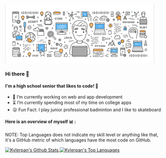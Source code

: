 # <img align="center" src="images/banner.png">

### Hi there 👋

#### I'm a high school senior that likes to code! 🙂
- 🔭  I’m currently working on web and app development
- ⏳  I’m currently spending most of my time on college apps 
- 😮  Fun Fact: I play junior professional badminton and I like to skateboard

#### Here is an overview of myself 📊 : 
NOTE: Top Languages does not indicate my skill level or anything like that, it's a GitHub metric of which languages have the most code on GitHub.

<a href="#">
  <img align="center" alt="Kylerpan's Github Stats" src="https://github-readme-stats-beige-pi.vercel.app/api?username=kylerpan&show_icons=true&hide_border=true&count_private=true"/>
</a>
<a href="#">
  <img align="center" alt="Kylerpan's Top Languages" src="https://github-readme-stats-beige-pi.vercel.app/api/top-langs/?username=kylerpan&layout=compact"/>
</a>
